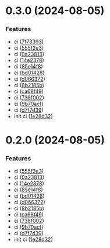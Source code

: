# 0.3.0 (2024-08-05)


### Features

* ci ([7f73393](https://github.com/ares-b/test-ci/commit/7f73393e0b5522f52ace4c22930dce61021618fc))
* ci ([555f2e3](https://github.com/ares-b/test-ci/commit/555f2e3e3d31d03369266d23b580260836c20ac1))
* ci ([0a23813](https://github.com/ares-b/test-ci/commit/0a23813b938de893909a694c76f4788cd14eefd7))
* ci ([14e2378](https://github.com/ares-b/test-ci/commit/14e2378a6ad536678fa93523fbd42e9043be9ad7))
* ci ([85e14f8](https://github.com/ares-b/test-ci/commit/85e14f89a1a65f4a9f966521cab21e5583364779))
* ci ([bd01428](https://github.com/ares-b/test-ci/commit/bd01428ef9e10683622da596f80d5e3ca388d2be))
* ci ([d066372](https://github.com/ares-b/test-ci/commit/d06637238f096df450d97aac301b8e575c6b5eae))
* ci ([8b2185b](https://github.com/ares-b/test-ci/commit/8b2185b843eeb70e79faaf8fd788a8a06d5e374d))
* ci ([ca68f49](https://github.com/ares-b/test-ci/commit/ca68f49b6013d9ded697b18cf54fd0760f66bd2d))
* ci ([738f002](https://github.com/ares-b/test-ci/commit/738f002ee0ce3b227345aef97044c0601cd743b4))
* ci ([9b70acf](https://github.com/ares-b/test-ci/commit/9b70acf95ba46769defd0da80034d7aac353f63a))
* ci ([d7f7d39](https://github.com/ares-b/test-ci/commit/d7f7d39348d91214b2ab321383586f0f82a85068))
* init ci ([1e28d32](https://github.com/ares-b/test-ci/commit/1e28d3225a7edd43110b7364771efa1bbe02ca80))



# 0.2.0 (2024-08-05)


### Features

* ci ([555f2e3](https://github.com/ares-b/test-ci/commit/555f2e3e3d31d03369266d23b580260836c20ac1))
* ci ([0a23813](https://github.com/ares-b/test-ci/commit/0a23813b938de893909a694c76f4788cd14eefd7))
* ci ([14e2378](https://github.com/ares-b/test-ci/commit/14e2378a6ad536678fa93523fbd42e9043be9ad7))
* ci ([85e14f8](https://github.com/ares-b/test-ci/commit/85e14f89a1a65f4a9f966521cab21e5583364779))
* ci ([bd01428](https://github.com/ares-b/test-ci/commit/bd01428ef9e10683622da596f80d5e3ca388d2be))
* ci ([d066372](https://github.com/ares-b/test-ci/commit/d06637238f096df450d97aac301b8e575c6b5eae))
* ci ([8b2185b](https://github.com/ares-b/test-ci/commit/8b2185b843eeb70e79faaf8fd788a8a06d5e374d))
* ci ([ca68f49](https://github.com/ares-b/test-ci/commit/ca68f49b6013d9ded697b18cf54fd0760f66bd2d))
* ci ([738f002](https://github.com/ares-b/test-ci/commit/738f002ee0ce3b227345aef97044c0601cd743b4))
* ci ([9b70acf](https://github.com/ares-b/test-ci/commit/9b70acf95ba46769defd0da80034d7aac353f63a))
* ci ([d7f7d39](https://github.com/ares-b/test-ci/commit/d7f7d39348d91214b2ab321383586f0f82a85068))
* init ci ([1e28d32](https://github.com/ares-b/test-ci/commit/1e28d3225a7edd43110b7364771efa1bbe02ca80))



